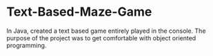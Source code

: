 # Text-Based-Maze-Game
In Java, created a text based game entirely played in the console. The purpose of the project was to get comfortable with object oriented programming.
